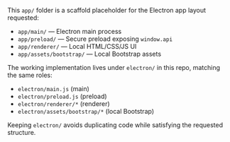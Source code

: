 This `app/` folder is a scaffold placeholder for the Electron app layout requested:

- `app/main/` — Electron main process
- `app/preload/` — Secure preload exposing `window.api`
- `app/renderer/` — Local HTML/CSS/JS UI
- `app/assets/bootstrap/` — Local Bootstrap assets

The working implementation lives under `electron/` in this repo, matching the same roles:

- `electron/main.js` (main)
- `electron/preload.js` (preload)
- `electron/renderer/*` (renderer)
- `electron/assets/bootstrap/*` (local Bootstrap)

Keeping `electron/` avoids duplicating code while satisfying the requested structure.

